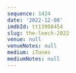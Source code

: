 ```yaml
---
sequence: 1424
date: '2022-12-08'
imdbId: tt13998454
slug: the-leech-2022
venue: null
venueNotes: null
medium: iTunes
mediumNotes: null
---
```


